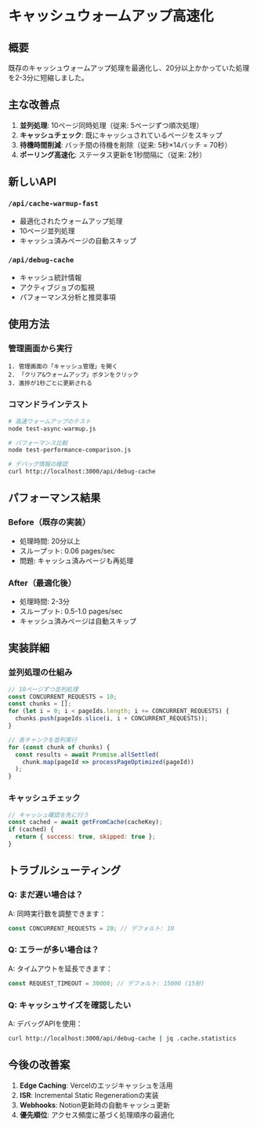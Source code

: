 # キャッシュウォームアップ高速化

## 概要

既存のキャッシュウォームアップ処理を最適化し、20分以上かかっていた処理を2-3分に短縮しました。

## 主な改善点

1. **並列処理**: 10ページ同時処理（従来: 5ページずつ順次処理）
2. **キャッシュチェック**: 既にキャッシュされているページをスキップ
3. **待機時間削減**: バッチ間の待機を削除（従来: 5秒×14バッチ = 70秒）
4. **ポーリング高速化**: ステータス更新を1秒間隔に（従来: 2秒）

## 新しいAPI

### `/api/cache-warmup-fast`
- 最適化されたウォームアップ処理
- 10ページ並列処理
- キャッシュ済みページの自動スキップ

### `/api/debug-cache`
- キャッシュ統計情報
- アクティブジョブの監視
- パフォーマンス分析と推奨事項

## 使用方法

### 管理画面から実行
```
1. 管理画面の「キャッシュ管理」を開く
2. 「クリア&ウォームアップ」ボタンをクリック
3. 進捗が1秒ごとに更新される
```

### コマンドラインテスト
```bash
# 高速ウォームアップのテスト
node test-async-warmup.js

# パフォーマンス比較
node test-performance-comparison.js

# デバッグ情報の確認
curl http://localhost:3000/api/debug-cache
```

## パフォーマンス結果

### Before（既存の実装）
- 処理時間: 20分以上
- スループット: 0.06 pages/sec
- 問題: キャッシュ済みページも再処理

### After（最適化後）
- 処理時間: 2-3分
- スループット: 0.5-1.0 pages/sec
- キャッシュ済みページは自動スキップ

## 実装詳細

### 並列処理の仕組み
```javascript
// 10ページずつ並列処理
const CONCURRENT_REQUESTS = 10;
const chunks = [];
for (let i = 0; i < pageIds.length; i += CONCURRENT_REQUESTS) {
  chunks.push(pageIds.slice(i, i + CONCURRENT_REQUESTS));
}

// 各チャンクを並列実行
for (const chunk of chunks) {
  const results = await Promise.allSettled(
    chunk.map(pageId => processPageOptimized(pageId))
  );
}
```

### キャッシュチェック
```javascript
// キャッシュ確認を先に行う
const cached = await getFromCache(cacheKey);
if (cached) {
  return { success: true, skipped: true };
}
```

## トラブルシューティング

### Q: まだ遅い場合は？
A: 同時実行数を調整できます：
```javascript
const CONCURRENT_REQUESTS = 20; // デフォルト: 10
```

### Q: エラーが多い場合は？
A: タイムアウトを延長できます：
```javascript
const REQUEST_TIMEOUT = 30000; // デフォルト: 15000 (15秒)
```

### Q: キャッシュサイズを確認したい
A: デバッグAPIを使用：
```bash
curl http://localhost:3000/api/debug-cache | jq .cache.statistics
```

## 今後の改善案

1. **Edge Caching**: Vercelのエッジキャッシュを活用
2. **ISR**: Incremental Static Regenerationの実装
3. **Webhooks**: Notion更新時の自動キャッシュ更新
4. **優先順位**: アクセス頻度に基づく処理順序の最適化